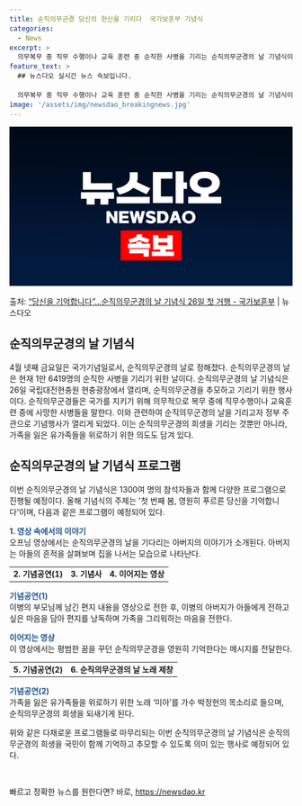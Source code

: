 ```yaml
---
title: 순직의무군경 당신의 헌신을 기리다  국가보훈부 기념식
categories:
  - News
excerpt: >
  의무복무 중 직무 수행이나 교육 훈련 중 순직한 사병을 기리는 순직의무군경의 날 기념식이 처음 열린다. 국가…
feature_text: >
  ## 뉴스다오 실시간 뉴스 속보입니다.

  의무복무 중 직무 수행이나 교육 훈련 중 순직한 사병을 기리는 순직의무군경의 날 기념식이 처음 열린다. 국가…
image: '/assets/img/newsdao_breakingnews.jpg'
---
```


![뉴스다오 속보](/assets/img/newsdao_breakingnews.jpg)

<p>출처: <a href="https://newsdao.kr/3671" rel="dofollow">“당신을 기억합니다”…순직의무군경의 날 기념식 26일 첫 거행 - 국가보훈부</a> | 뉴스다오</p>

<h2 data-ke-size="size26">순직의무군경의 날 기념식</h2>

<p data-ke-size="size16">4월 넷째 금요일은 국가기념일로서, 순직의무군경의 날로 정해졌다. 순직의무군경의 날은 현재 1만 6419명의 순직한 사병을 기리기 위한 날이다. 순직의무군경의 날 기념식은 26일 국립대전현충원 현충광장에서 열리며, 순직의무군경을 추모하고 기리기 위한 행사이다. 순직의무군경들은 국가를 지키기 위해 의무적으로 복무 중에 직무수행이나 교육훈련 중에 사망한 사병들을 말한다. 이와 관련하여 순직의무군경의 날을 기리고자 정부 주관으로 기념행사가 열리게 되었다. 이는 순직의무군경의 희생을 기리는 것뿐만 아니라, 가족을 잃은 유가족들을 위로하기 위한 의도도 담겨 있다.</p>

<h2 data-ke-size="size24">순직의무군경의 날 기념식 프로그램</h2>

<p data-ke-size="size16">이번 순직의무군경의 날 기념식은 1300여 명의 참석자들과 함께 다양한 프로그램으로 진행될 예정이다. 올해 기념식의 주제는 '첫 번째 봄, 영원히 푸르른 당신을 기억합니다'이며, 다음과 같은 프로그램이 예정되어 있다.</p>

<p data-ke-size="size16"><b><span style="color: #1a5490;">1. 영상 속에서의 이야기</span></b><br>
오프닝 영상에서는 순직의무군경의 날을 기다리는 아버지의 이야기가 소개된다. 아버지는 아들의 흔적을 살펴보며 집을 나서는 모습으로 나타난다.</p>

<table>
<tbody>
<tr>
<td style="text-align: center; height: 17px;"><b>2. 기념공연(1)</b></td>
<td style="text-align: center; height: 17px;"><b>3. 기념사</b></td>
<td style="text-align: center; height: 17px;"><b>4. 이어지는 영상</b></td>
</tr>
</tbody>
</table>

<p data-ke-size="size16"><b><span style="color: #1a5490;">기념공연(1)</span></b><br>
이병의 부모님께 남긴 편지 내용을 영상으로 전한 후, 이병의 아버지가 아들에게 전하고 싶은 마음을 담아 편지를 낭독하며 가족을 그리워하는 마음을 전한다.</p>

<p data-ke-size="size16"><b><span style="color: #1a5490;">이어지는 영상</span></b><br>
이 영상에서는 평범한 꿈을 꾸던 순직의무군경을 영원히 기억한다는 메시지를 전달한다.</p>

<table>
<tbody>
<tr>
<td style="text-align: center; height: 17px;"><b>5. 기념공연(2)</b></td>
<td style="text-align: center; height: 17px;"><b>6. 순직의무군경의 날 노래 제창</b></td>
</tr>
</tbody>
</table>

<p data-ke-size="size16"><b><span style="color: #1a5490;">기념공연(2)</span></b><br>
가족을 잃은 유가족들을 위로하기 위한 노래 ‘미아’를 가수 박정현의 목소리로 들으며, 순직의무군경의 희생을 되새기게 된다.</p>

<p data-ke-size="size16">위와 같은 다채로운 프로그램들로 마무리되는 이번 순직의무군경의 날 기념식은 순직의무군경의 희생을 국민이 함께 기억하고 추모할 수 있도록 의미 있는 행사로 예정되어 있다.</p>

<p data-ke-size="size16">&nbsp;</p> 

빠르고 정확한 뉴스를 원한다면? 바로, <a href="https://newsdao.kr" rel="dofollow">https://newsdao.kr</a>


